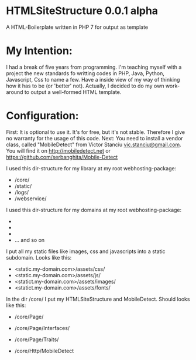 # HTMLSiteStructure 0.0.1 alpha
A HTML-Boilerplate written in PHP 7 for output as template

# My Intention:
I had a break of five years from programming. I'm teaching myself with a project the new standards fo writting codes in PHP, Java, Python, Javascript, Css to name a few. Have a inside view of my way of thinking how it has to be (or 'better' not). Actually, I decided to do my own work-around to output a well-formed HTML template. 

# Configuration:
First: It is optional to use it. It's for free, but it's not stable. Therefore I give no warranty for the usage of this code.
Next: You need to install a vendor class, called "MobileDetect" from Victor Stanciu <vic.stanciu@gmail.com>. You will find it       on http://mobiledetect.net or https://github.com/serbanghita/Mobile-Detect

I used this dir-structure for my library at my root webhosting-package:
  - /core/
  - /static/
  - /logs/
  - /webservice/

I used this dir-structure for my domains at my root webhosting-package:
  - <domain-name-1>
  - <domain-name-2>
  - <domain-name-3>
  - <domain-name-4>
    ... and so on
    
I put all my static files like images, css and javascripts into a static subdomain. Looks like this:
  - <static.my-domain.com>/assets/css/
  - <static.my-domain.com>/assets/js/
  - <statict.my-domain.com>/assets/images/
  - <statict.my-domain.com>/assets/fonts/
  
In the dir /core/ I put my HTMLSiteStructure and MobileDetect. Should looks like this:
  - /core/Page/
  - /core/Page/Interfaces/
  - /core/Page/Traits/

  - /core/Http/MobileDetect

